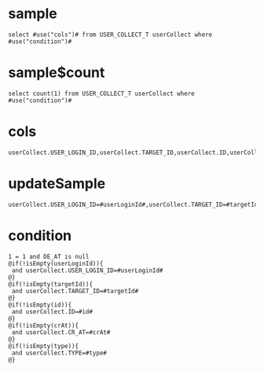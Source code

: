sample
===

	select #use("cols")# from USER_COLLECT_T userCollect where  #use("condition")#

sample$count
===
    select count(1) from USER_COLLECT_T userCollect where #use("condition")#

cols
===
	userCollect.USER_LOGIN_ID,userCollect.TARGET_ID,userCollect.ID,userCollect.CR_AT,userCollect.TYPE

updateSample
===

	userCollect.USER_LOGIN_ID=#userLoginId#,userCollect.TARGET_ID=#targetId#,userCollect.ID=#id#,userCollect.CR_AT=#crAt#,userCollect.TYPE=#type#

condition
===

	1 = 1 and DE_AT is null
	@if(!isEmpty(userLoginId)){
	 and userCollect.USER_LOGIN_ID=#userLoginId#
	@}
	@if(!isEmpty(targetId)){
	 and userCollect.TARGET_ID=#targetId#
	@}
	@if(!isEmpty(id)){
	 and userCollect.ID=#id#
	@}
	@if(!isEmpty(crAt)){
	 and userCollect.CR_AT=#crAt#
	@}
	@if(!isEmpty(type)){
	 and userCollect.TYPE=#type#
	@}




